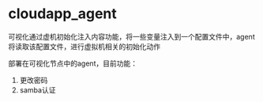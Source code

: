 # cloudapp_agent

可视化通过虚机初始化注入内容功能，将一些变量注入到一个配置文件中，agent将读取该配置文件，进行虚拟机相关的初始化动作

部署在可视化节点中的agent，目前功能：
1. 更改密码
2. samba认证


